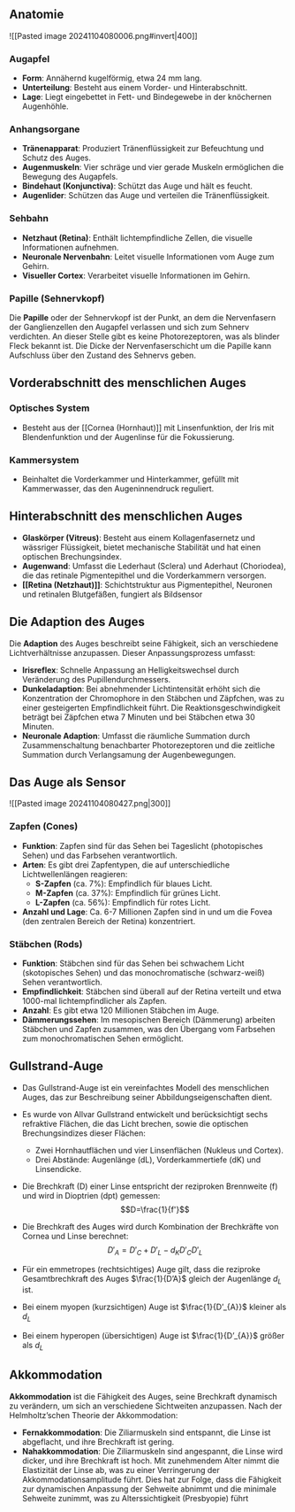 ## Anatomie
![[Pasted image 20241104080006.png#invert|400]]
### Augapfel
- **Form**: Annähernd kugelförmig, etwa 24 mm lang.
- **Unterteilung**: Besteht aus einem Vorder- und Hinterabschnitt.
- **Lage**: Liegt eingebettet in Fett- und Bindegewebe in der knöchernen Augenhöhle.
### Anhangsorgane
- **Tränenapparat**: Produziert Tränenflüssigkeit zur Befeuchtung und Schutz des Auges.
- **Augenmuskeln**: Vier schräge und vier gerade Muskeln ermöglichen die Bewegung des Augapfels.
- **Bindehaut (Konjunctiva)**: Schützt das Auge und hält es feucht.
- **Augenlider**: Schützen das Auge und verteilen die Tränenflüssigkeit.
### Sehbahn
- **Netzhaut (Retina)**: Enthält lichtempfindliche Zellen, die visuelle Informationen aufnehmen.
- **Neuronale Nervenbahn**: Leitet visuelle Informationen vom Auge zum Gehirn.
- **Visueller Cortex**: Verarbeitet visuelle Informationen im Gehirn.
### Papille (Sehnervkopf)
Die **Papille** oder der Sehnervkopf ist der Punkt, an dem die Nervenfasern der Ganglienzellen den Augapfel verlassen und sich zum Sehnerv verdichten. An dieser Stelle gibt es keine Photorezeptoren, was als blinder Fleck bekannt ist. Die Dicke der Nervenfaserschicht um die Papille kann Aufschluss über den Zustand des Sehnervs geben.

## Vorderabschnitt des menschlichen Auges
### Optisches System
- Besteht aus der [[Cornea (Hornhaut)]] mit Linsenfunktion, der Iris mit Blendenfunktion und der Augenlinse für die Fokussierung.
### Kammersystem
- Beinhaltet die Vorderkammer und Hinterkammer, gefüllt mit Kammerwasser, das den Augeninnendruck reguliert.
## Hinterabschnitt des menschlichen Auges
- **Glaskörper (Vitreus)**: Besteht aus einem Kollagenfasernetz und wässriger Flüssigkeit, bietet mechanische Stabilität und hat einen optischen Brechungsindex.
- **Augenwand**: Umfasst die Lederhaut (Sclera) und Aderhaut (Choriodea), die das retinale Pigmentepithel und die Vorderkammern versorgen.
- **[[Retina (Netzhaut)]]**: Schichtstruktur aus Pigmentepithel, Neuronen und retinalen Blutgefäßen, fungiert als Bildsensor
## Die Adaption des Auges 
Die **Adaption** des Auges beschreibt seine Fähigkeit, sich an verschiedene Lichtverhältnisse anzupassen. Dieser Anpassungsprozess umfasst:
- **Irisreflex**: Schnelle Anpassung an Helligkeitswechsel durch Veränderung des Pupillendurchmessers.
- **Dunkeladaption**: Bei abnehmender Lichtintensität erhöht sich die Konzentration der Chromophore in den Stäbchen und Zäpfchen, was zu einer gesteigerten Empfindlichkeit führt. Die Reaktionsgeschwindigkeit beträgt bei Zäpfchen etwa 7 Minuten und bei Stäbchen etwa 30 Minuten.
- **Neuronale Adaption**: Umfasst die räumliche Summation durch Zusammenschaltung benachbarter Photorezeptoren und die zeitliche Summation durch Verlangsamung der Augenbewegungen.
## Das Auge als Sensor
![[Pasted image 20241104080427.png|300]]
### Zapfen (Cones)
- **Funktion**: Zapfen sind für das Sehen bei Tageslicht (photopisches Sehen) und das Farbsehen verantwortlich.
- **Arten**: Es gibt drei Zapfentypen, die auf unterschiedliche Lichtwellenlängen reagieren:
  - **S-Zapfen** (ca. 7%): Empfindlich für blaues Licht.
  - **M-Zapfen** (ca. 37%): Empfindlich für grünes Licht.
  - **L-Zapfen** (ca. 56%): Empfindlich für rotes Licht.
- **Anzahl und Lage**: Ca. 6-7 Millionen Zapfen sind in und um die Fovea (den zentralen Bereich der Retina) konzentriert.
### Stäbchen (Rods)
- **Funktion**: Stäbchen sind für das Sehen bei schwachem Licht (skotopisches Sehen) und das monochromatische (schwarz-weiß) Sehen verantwortlich.
- **Empfindlichkeit**: Stäbchen sind überall auf der Retina verteilt und etwa 1000-mal lichtempfindlicher als Zapfen.
- **Anzahl**: Es gibt etwa 120 Millionen Stäbchen im Auge.
- **Dämmerungssehen**: Im mesopischen Bereich (Dämmerung) arbeiten Stäbchen und Zapfen zusammen, was den Übergang vom Farbsehen zum monochromatischen Sehen ermöglicht.
## Gullstrand-Auge
- Das Gullstrand-Auge ist ein vereinfachtes Modell des menschlichen Auges, das zur Beschreibung seiner Abbildungseigenschaften dient. 
- Es wurde von Allvar Gullstrand entwickelt und berücksichtigt sechs refraktive Flächen, die das Licht brechen, sowie die optischen Brechungsindizes dieser Flächen:
	- Zwei Hornhautflächen und vier Linsenflächen (Nukleus und Cortex).
	- Drei Abstände: Augenlänge (dL), Vorderkammertiefe (dK) und Linsendicke.

- Die Brechkraft (D) einer Linse entspricht der reziproken Brennweite (f) und wird in Dioptrien (dpt) gemessen:$$D=\frac{1}{f'}$$
- Die Brechkraft des Auges wird durch Kombination der Brechkräfte von Cornea und Linse berechnet: $$D'_{A}=D'_{C}+D'_{L}-d_{K}D'_{C}D'_{L}$$
- Für ein emmetropes (rechtsichtiges) Auge gilt, dass die reziproke Gesamtbrechkraft des Auges $\frac{1}{D’A}$ gleich der Augenlänge $d_{L}$ ist. 
- Bei einem myopen (kurzsichtigen) Auge ist $\frac{1}{D’_{A}}$ kleiner als $d_L$
- Bei einem hyperopen (übersichtigen) Auge ist $\frac{1}{D’_{A}}$ größer als $d_L$
## Akkommodation
**Akkommodation** ist die Fähigkeit des Auges, seine Brechkraft dynamisch zu verändern, um sich an verschiedene Sichtweiten anzupassen. Nach der Helmholtz’schen Theorie der Akkommodation:
- **Fernakkommodation**: Die Ziliarmuskeln sind entspannt, die Linse ist abgeflacht, und ihre Brechkraft ist gering.
- **Nahakkommodation**: Die Ziliarmuskeln sind angespannt, die Linse wird dicker, und ihre Brechkraft ist hoch.
Mit zunehmendem Alter nimmt die Elastizität der Linse ab, was zu einer Verringerung der Akkommodationsamplitude führt. Dies hat zur Folge, dass die Fähigkeit zur dynamischen Anpassung der Sehweite abnimmt und die minimale Sehweite zunimmt, was zu Alterssichtigkeit (Presbyopie) führt